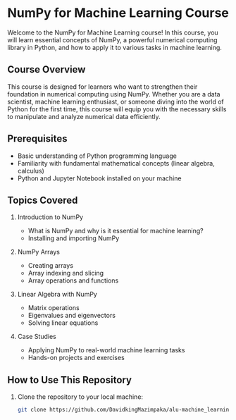 # NumPy for Machine Learning Course

Welcome to the NumPy for Machine Learning course! In this course, you will learn essential concepts of NumPy, a powerful numerical computing library in Python, and how to apply it to various tasks in machine learning.

## Course Overview

This course is designed for learners who want to strengthen their foundation in numerical computing using NumPy. Whether you are a data scientist, machine learning enthusiast, or someone diving into the world of Python for the first time, this course will equip you with the necessary skills to manipulate and analyze numerical data efficiently.

## Prerequisites

- Basic understanding of Python programming language
- Familiarity with fundamental mathematical concepts (linear algebra, calculus)
- Python and Jupyter Notebook installed on your machine

## Topics Covered

1. Introduction to NumPy
   - What is NumPy and why is it essential for machine learning?
   - Installing and importing NumPy

2. NumPy Arrays
   - Creating arrays
   - Array indexing and slicing
   - Array operations and functions

3. Linear Algebra with NumPy
   - Matrix operations
   - Eigenvalues and eigenvectors
   - Solving linear equations

4. Case Studies
   - Applying NumPy to real-world machine learning tasks
   - Hands-on projects and exercises

## How to Use This Repository

1. Clone the repository to your local machine:
   ```bash
   git clone https://github.com/DavidkingMazimpaka/alu-machine_learning.git
